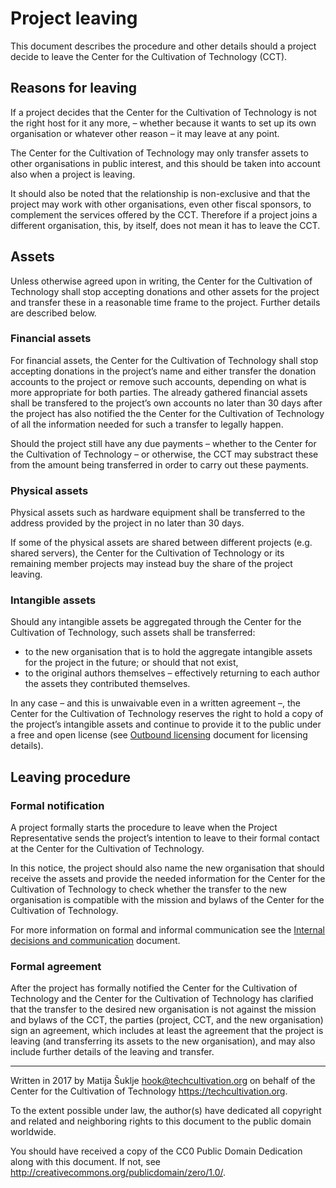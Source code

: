 # Project leaving

This document describes the procedure and other details should a project decide to leave the Center for the Cultivation of Technology (CCT).


## Reasons for leaving

If a project decides that the Center for the Cultivation of Technology is not the right host for it any more, – whether because it wants to set up its own organisation or whatever other reason – it may leave at any point.

The Center for the Cultivation of Technology may only transfer assets to other organisations in public interest, and this should be taken into account also when a project is leaving.

It should also be noted that the relationship is non-exclusive and that the project may work with other organisations, even other fiscal sponsors, to complement the services offered by the CCT. Therefore if a project joins a different organisation, this, by itself, does not mean it has to leave the CCT.


## Assets

Unless otherwise agreed upon in writing, the Center for the Cultivation of Technology shall stop accepting donations and other assets for the project and transfer these in a reasonable time frame to the project. Further details are described below.

### Financial assets

For financial assets, the Center for the Cultivation of Technology shall stop accepting donations in the project’s name and either transfer the donation accounts to the project or remove such accounts, depending on what is more appropriate for both parties. The already gathered financial assets shall be transfered to the project’s own accounts no later than 30 days after the project has also notified the the Center for the Cultivation of Technology of all the information needed for such a transfer to legally happen.

Should the project still have any due payments – whether to the Center for the Cultivation of Technology – or otherwise, the CCT may substract these from the amount being transferred in order to carry out these payments.

### Physical assets

Physical assets such as hardware equipment shall be transferred to the address provided by the project in no later than 30 days.

If some of the physical assets are shared between different projects (e.g. shared servers), the Center for the Cultivation of Technology or its remaining member projects may instead buy the share of the project leaving.

### Intangible assets

Should any intangible assets be aggregated through the Center for the Cultivation of Technology, such assets shall be transferred:

- to the new organisation that is to hold the aggregate intangible assets for the project in the future; or should that not exist,
- to the original authors themselves – effectively returning to each author the assets they contributed themselves.

In any case – and this is unwaivable even in a written agreement –, the Center for the Cultivation of Technology reserves the right to hold a copy of the project’s intangible assets and continue to provide it to the public under a free and open license (see [Outbound licensing][outbound] document for licensing details).

[outbound]: Outbound_licensing.markdown


## Leaving procedure

### Formal notification

A project formally starts the procedure to leave when the Project Representative sends the project’s intention to leave to their formal contact at the Center for the Cultivation of Technology.

In this notice, the project should also name the new organisation that should receive the assets and provide the needed information for the Center for the Cultivation of Technology to check whether the transfer to the new organisation is compatible with the mission and bylaws of the Center for the Cultivation of Technology.

For more information on formal and informal communication see the [Internal decisions and communication][communication] document.

[communication]: /Internal_decisions_and_communication.markdown


### Formal agreement

After the project has formally notified the Center for the Cultivation of Technology and the Center for the Cultivation of Technology has clarified that the transfer to the desired new organisation is not against the mission and bylaws of the CCT, the parties (project, CCT, and the new organisation) sign an agreement, which includes at least the agreement that the project is leaving (and transferring its assets to the new organisation), and may also include further details of the leaving and transfer.


---

Written in 2017 by Matija Šuklje <hook@techcultivation.org> on behalf of the Center for the Cultivation of Technology <https://techcultivation.org>.

To the extent possible under law, the author(s) have dedicated all copyright and related and neighboring rights to this document to the public domain worldwide.

You should have received a copy of the CC0 Public Domain Dedication along with this document. If not, see <http://creativecommons.org/publicdomain/zero/1.0/>. 

